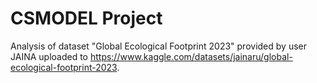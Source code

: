 # CSMODEL Project
Analysis of dataset "Global Ecological Footprint 2023" provided by user JAINA uploaded to https://www.kaggle.com/datasets/jainaru/global-ecological-footprint-2023.
